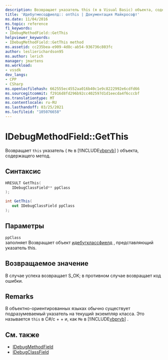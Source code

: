 ```yaml
---
description: Возвращает указатель this (я в Visual Basic) объекта, содержащего метод.
title: 'Идебугмесодфиелд:: onthis | Документация Майкрософт'
ms.date: 11/04/2016
ms.topic: reference
f1_keywords:
- IDebugMethodField::GetThis
helpviewer_keywords:
- IDebugMethodField::GetThis method
ms.assetid: cc235bea-e909-4d8c-ab54-936736c803fc
author: leslierichardson95
ms.author: lerich
manager: jmartens
ms.workload:
- vssdk
dev_langs:
- CPP
- CSharp
ms.openlocfilehash: 662555ec4552aa016b40c1e9c8222992e6cdfd66
ms.sourcegitcommit: f2916d8fd296b92cc402597d1d1eecda4f6cccbf
ms.translationtype: MT
ms.contentlocale: ru-RU
ms.lasthandoff: 03/25/2021
ms.locfileid: "105076658"
---
```

# <a name="idebugmethodfieldgetthis"></a>IDebugMethodField::GetThis
Возвращает `this` указатель ( `Me` в [!INCLUDE[vbprvb](../../../code-quality/includes/vbprvb_md.md)] ) объекта, содержащего метод.

## <a name="syntax"></a>Синтаксис

```cpp
HRESULT GetThis( 
   IDebugClassField** ppClass
);
```

```csharp
int GetThis(
   out IDebugClassField ppClass
);
```

## <a name="parameters"></a>Параметры
`ppClass`\
заполняет Возвращает объект [идебугклассфиелд](../../../extensibility/debugger/reference/idebugclassfield.md) , представляющий указатель this.

## <a name="return-value"></a>Возвращаемое значение
 В случае успеха возвращает S_OK; в противном случае возвращает код ошибки.

## <a name="remarks"></a>Remarks
 В объектно-ориентированных языках обычно существует подразумеваемый указатель на текущий экземпляр класса. Это называется `this` в C#/c + + и, как `Me` в [!INCLUDE[vbprvb](../../../code-quality/includes/vbprvb_md.md)] .

## <a name="see-also"></a>См. также
- [IDebugMethodField](../../../extensibility/debugger/reference/idebugmethodfield.md)
- [IDebugClassField](../../../extensibility/debugger/reference/idebugclassfield.md)
